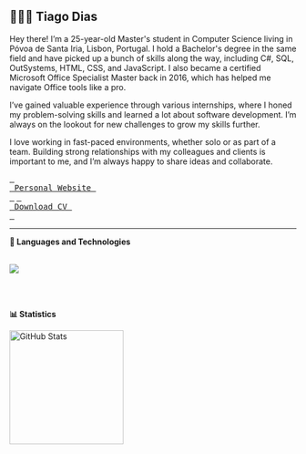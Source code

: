 <link rel="stylesheet" type='text/css' href="https://cdn.jsdelivr.net/gh/devicons/devicon@latest/devicon.min.css" />
<link href="https://cdn.jsdelivr.net/npm/daisyui@4.12.14/dist/full.min.css" rel="stylesheet" type="text/css" />

<h2> 👩🏻‍💻 <b> Tiago Dias </b> </h2>

Hey there! I’m a 25-year-old Master's student in Computer Science living in Póvoa de Santa Iria, Lisbon, Portugal. I hold a Bachelor's degree in the same field and have picked up a bunch of skills along the way, including C#, SQL, OutSystems, HTML, CSS, and JavaScript. I also became a certified Microsoft Office Specialist Master back in 2016, which has helped me navigate Office tools like a pro.

I’ve gained valuable experience through various internships, where I honed my problem-solving skills and learned a lot about software development. I’m always on the lookout for new challenges to grow my skills further.

I love working in fast-paced environments, whether solo or as part of a team. Building strong relationships with my colleagues and clients is important to me, and I’m always happy to share ideas and collaborate.

<a href=""><kbd> <br> Personal Website <br> </kbd></a>
<a href=""><kbd> <br> Download CV <br> </kbd></a>

<hr>
<b> 🤖 Languages and Technologies </b>

<br/>
<br/>
 <p align="left"> <a href="https://github.com/tiagofdias?tab=repositories"> <img src="https://skillicons.dev/icons?i=cs,js,html,css,react,tailwind,nodejs,postgres,mysql,bootstrap,dotnet"> </a> </p>
<br/>
<br/>

<b> 📊 Statistics </b>

<p>

<img 
      align="left" 
      alt="GitHub Stats" 
      height="200" 
      src="https://github-readme-stats.vercel.app/api/top-langs/?username=tiagofdias&theme=gotham&layout=compact&custom_title=Technologies&langs_count=5" 
  />

</p>

